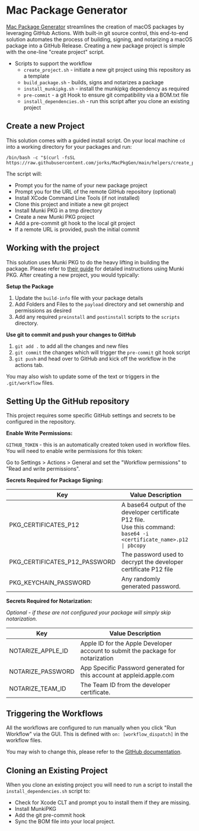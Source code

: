 # Mac Package Generator

[Mac Package Generator](https://github.com/jorks/MacPkgGen) streamlines the creation of macOS packages by leveraging GitHub Actions. With built-in git source control, this end-to-end solution automates the process of building, signing, and notarizing a macOS package into a GitHub Release. Creating a new package project is simple with the one-line "create project" script.

- Scripts to support the workflow
	- `create_project.sh` - initiate a new git project using this repository as a template
	- `build_package.sh` - builds, signs and notarizes a package 
	- `install_munkipkg.sh` - install the munkipkg dependency as required
	- `pre-commit` - a git Hook to ensure git compatibility via a BOM.txt file
	- `install_dependencies.sh` - run this script after you clone an existing project

## Create a new Project

This solution comes with a guided install script. On your local machine `cd` into a working directory for your packages and run:

```
/bin/bash -c "$(curl -fsSL https://raw.githubusercontent.com/jorks/MacPkgGen/main/helpers/create_project.sh)"
```

The script will:

- Prompt you for the name of your new package project
- Prompt you for the URL of the remote GitHub repository (optional)
- Install XCode Command Line Tools (if not installed)
- Clone this project and initiate a new git project
- Install Munki PKG in a tmp directory
- Create a new Munki PKG project
- Add a pre-commit git hook to the local git project
- If a remote URL is provided, push the initial commit

## Working with the project

This solution uses Munki PKG to do the heavy lifting in building the package. Please refer to [their guide](https://www.munki.org/munki-pkg/) for detailed instructions using Munki PKG. After creating a new project, you would typically:

**Setup the Package**

1. Update the `build-info` file with your package details
2. Add Folders and Files to the `payload` directory and set ownership and permissions as desired
3. Add any required `preinstall` and `postinstall` scripts to the `scripts` directory.

**Use git to commit and push your changes to GitHub**

1. `git add .` to add all the changes and new files
2. `git commit` the changes which will trigger the `pre-commit` git hook script
3. `git push` and head over to GitHub and kick off the workflow in the actions tab.

You may also wish to update some of the text or triggers in the `.git/workflow` files.

## Setting Up the GitHub repository

This project requires some specific GitHub settings and secrets to be configured in the repository.

**Enable Write Permissions:**

`GITHUB_TOKEN` - this is an automatically created token used in workflow files. You will need to enable write permissions for this token:

Go to Settings > Actions > General and set the "Workflow permissions" to "Read and write permissions".

**Secrets Required for Package Signing:**

| Key                           | Value Description                                                                                                        |
|-------------------------------|--------------------------------------------------------------------------------------------------------------------------|
| PKG_CERTIFICATES_P12          | A base64 output of the developer certificate P12 file.<br>Use this command: `base64 -i <certificate_name>.p12 \| pbcopy` |
| PKG_CERTIFICATES_P12_PASSWORD | The password used to decrypt the developer certificate P12 file                                                          |
| PKG_KEYCHAIN_PASSWORD         | Any randomly generated password.                                                                                         |

**Secrets Required for Notarization:**

_Optional - if these are not configured your package will simply skip notarization._

| Key               | Value Description                                                               |
|-------------------|---------------------------------------------------------------------------------|
| NOTARIZE_APPLE_ID | Apple ID for the Apple Developer account to submit the package for notarization |
| NOTARIZE_PASSWORD | App Specific Password generated for this account at appleid.apple.com           |
| NOTARIZE_TEAM_ID  | The Team ID from the developer certificate.                                     |

## Triggering the Workflows

All the workflows are configured to run manually when you click "Run Workflow" via the GUI.
This is defined with `on: [workflow_dispatch]` in the workflow files.

You may wish to change this, please refer to the [GitHub documentation](https://docs.github.com/en/actions/using-workflows/triggering-a-workflow).

## Cloning an Existing Project

When you clone an existing project you will need to run a script to install the `install_dependencies.sh` script to:

- Check for Xcode CLT and prompt you to install them if they are missing.
- Install MunkiPKG
- Add the git pre-commit hook
- Sync the BOM file into your local project.

